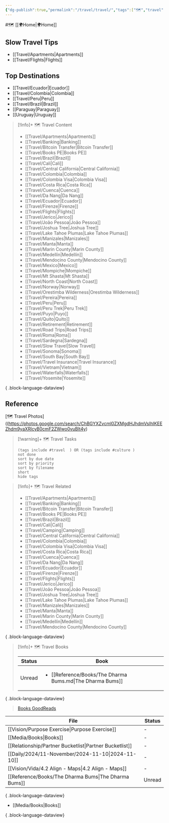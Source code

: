 ```yaml
---
{"dg-publish":true,"permalink":"/travel/travel/","tags":["🗺️","travel"],"noteIcon":""}
---
```



#🗺️ [[🌍Home\|🌍Home]]
## Slow Travel Tips
- [[Travel/Apartments\|Apartments]]
- [[Travel/Flights\|Flights]]

## Top Destinations
- [[Travel/Ecuador\|Ecuador]]
- [[Travel/Colombia\|Colombia]]
- [[Travel/Peru\|Peru]]
- [[Travel/Brazil\|Brazil]]
- [[Paraguay\|Paraguay]]
- [[Uruguay\|Uruguay]]

> [!Info]+ 🗺️ Travel Content
>
>  - [[Travel/Apartments\|Apartments]]
> - [[Travel/Banking\|Banking]]
> - [[Travel/Bitcoin Transfer\|Bitcoin Transfer]]
> - [[Travel/Books PE\|Books PE]]
> - [[Travel/Brazil\|Brazil]]
> - [[Travel/Cali\|Cali]]
> - [[Travel/Central California\|Central California]]
> - [[Travel/Colombia\|Colombia]]
> - [[Travel/Colombia Visa\|Colombia Visa]]
> - [[Travel/Costa Rica\|Costa Rica]]
> - [[Travel/Cuenca\|Cuenca]]
> - [[Travel/Da Nang\|Da Nang]]
> - [[Travel/Ecuador\|Ecuador]]
> - [[Travel/Firenze\|Firenze]]
> - [[Travel/Flights\|Flights]]
> - [[Travel/Jerico\|Jerico]]
> - [[Travel/João Pessoa\|João Pessoa]]
> - [[Travel/Joshua Tree\|Joshua Tree]]
> - [[Travel/Lake Tahoe  Plumas\|Lake Tahoe  Plumas]]
> - [[Travel/Manizales\|Manizales]]
> - [[Travel/Manta\|Manta]]
> - [[Travel/Marin County\|Marin County]]
> - [[Travel/Medellín\|Medellín]]
> - [[Travel/Mendocino County\|Mendocino County]]
> - [[Travel/Mexico\|Mexico]]
> - [[Travel/Mompiche\|Mompiche]]
> - [[Travel/Mt Shasta\|Mt Shasta]]
> - [[Travel/North Coast\|North Coast]]
> - [[Travel/Norway\|Norway]]
> - [[Travel/Orestimba Wilderness\|Orestimba Wilderness]]
> - [[Travel/Pereira\|Pereira]]
> - [[Travel/Peru\|Peru]]
> - [[Travel/Peru Trek\|Peru Trek]]
> - [[Travel/Puyo\|Puyo]]
> - [[Travel/Quito\|Quito]]
> - [[Travel/Retirement\|Retirement]]
> - [[Travel/Road Trips\|Road Trips]]
> - [[Travel/Roma\|Roma]]
> - [[Travel/Sardegna\|Sardegna]]
> - [[Travel/Slow Travel\|Slow Travel]]
> - [[Travel/Sonoma\|Sonoma]]
> - [[Travel/South Bay\|South Bay]]
> - [[Travel/Travel Insurance\|Travel Insurance]]
> - [[Travel/Vietnam\|Vietnam]]
> - [[Travel/Waterfalls\|Waterfalls]]
> - [[Travel/Yosemite\|Yosemite]]
> 
{ .block-language-dataview}

## Reference
[🗺️ Travel Photos]((<https://photos.google.com/search/ChBGYXZvcml0ZXMgdHJhdmVsIhIKEEZhdm9yaXRlcyB0cmF2ZWwo0vuBlt4y>)

> [!warning]+ 🗺️ Travel Tasks
>
> ```tasks
> (tags include #travel  ) OR (tags include #culture )
> not done
> sort by due date
> sort by priority
> sort by filename
> short 
> hide tags
> ```

> [!info]+ 🗺️ Travel Related
>
>  - [[Travel/Apartments\|Apartments]]
> - [[Travel/Banking\|Banking]]
> - [[Travel/Bitcoin Transfer\|Bitcoin Transfer]]
> - [[Travel/Books PE\|Books PE]]
> - [[Travel/Brazil\|Brazil]]
> - [[Travel/Cali\|Cali]]
> - [[Travel/Camping\|Camping]]
> - [[Travel/Central California\|Central California]]
> - [[Travel/Colombia\|Colombia]]
> - [[Travel/Colombia Visa\|Colombia Visa]]
> - [[Travel/Costa Rica\|Costa Rica]]
> - [[Travel/Cuenca\|Cuenca]]
> - [[Travel/Da Nang\|Da Nang]]
> - [[Travel/Ecuador\|Ecuador]]
> - [[Travel/Firenze\|Firenze]]
> - [[Travel/Flights\|Flights]]
> - [[Travel/Jerico\|Jerico]]
> - [[Travel/João Pessoa\|João Pessoa]]
> - [[Travel/Joshua Tree\|Joshua Tree]]
> - [[Travel/Lake Tahoe  Plumas\|Lake Tahoe  Plumas]]
> - [[Travel/Manizales\|Manizales]]
> - [[Travel/Manta\|Manta]]
> - [[Travel/Marin County\|Marin County]]
> - [[Travel/Medellín\|Medellín]]
> - [[Travel/Mendocino County\|Mendocino County]]
> 
{ .block-language-dataview}

> [!info]+ 🗺️ Travel Books
>
>  | Status | Book                                                                       |
> | ------ | -------------------------------------------------------------------------- |
> | Unread | <ul><li>[[Reference/Books/The Dharma Bums.md\\|The Dharma Bums]]</li></ul> |
> 
{ .block-language-dataview}
> [Books GoodReads](https://www.goodreads.com/review/list/55896-mark?shelf={title}&sort=rating)

| File                                                       | Status |
| ---------------------------------------------------------- | ------ |
| [[Vision/Purpose Exercise\|Purpose Exercise]]           | \-     |
| [[Media/Books\|Books]]                                  | \-     |
| [[Relationship/Partner Bucketlist\|Partner Bucketlist]] | \-     |
| [[Daily/2024/11-November/2024-11-10\|2024-11-10]]       | \-     |
| [[Vision/Vida/4.2 Align - Maps\|4.2 Align - Maps]]      | \-     |
| [[Reference/Books/The Dharma Bums\|The Dharma Bums]]    | Unread |

{ .block-language-dataview}

- [[Media/Books\|Books]]

{ .block-language-dataview}